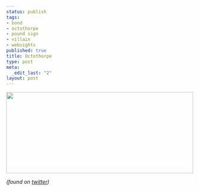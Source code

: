 ```yaml
--- 
status: publish
tags: 
- bond
- octothorpe
- pound sign
- villain
- websights
published: true
title: Octothorpe
type: post
meta: 
  _edit_last: "2"
layout: post
---
```

<img src="http://fredericiana.com/wp-content/uploads/2008/07/octothorpe.jpg" alt="" title="Octothorpe" width="500" height="218" class="alignnone size-full wp-image-1343" />

<em>(found on <a href="http://twitter.com/playcafe/statuses/789089469">twitter</a>)</em>
